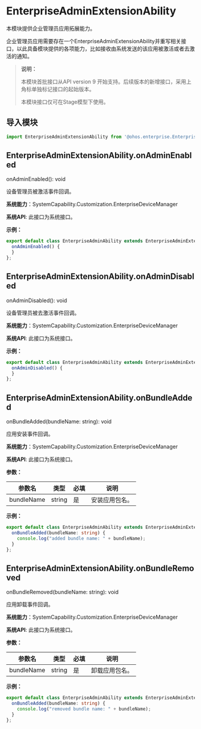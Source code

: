 # EnterpriseAdminExtensionAbility

本模块提供企业管理员应用拓展能力。

企业管理员应用需要存在一个EnterpriseAdminExtensionAbility并重写相关接口，以此具备模块提供的各项能力，比如接收由系统发送的该应用被激活或者去激活的通知。

> **说明：**
> 
> 本模块首批接口从API version 9 开始支持。后续版本的新增接口，采用上角标单独标记接口的起始版本。 
> 
> 本模块接口仅可在Stage模型下使用。

## 导入模块

```ts
import EnterpriseAdminExtensionAbility from '@ohos.enterprise.EnterpriseAdminExtensionAbility'
```

## EnterpriseAdminExtensionAbility.onAdminEnabled

onAdminEnabled(): void

设备管理员被激活事件回调。

**系统能力**：SystemCapability.Customization.EnterpriseDeviceManager

**系统API**: 此接口为系统接口。

**示例：**

```ts
export default class EnterpriseAdminAbility extends EnterpriseAdminExtensionAbility {
  onAdminEnabled() {
  }
};
```

## EnterpriseAdminExtensionAbility.onAdminDisabled

onAdminDisabled(): void

设备管理员被去激活事件回调。

**系统能力**：SystemCapability.Customization.EnterpriseDeviceManager

**系统API**: 此接口为系统接口。

**示例：**

```ts
export default class EnterpriseAdminAbility extends EnterpriseAdminExtensionAbility {
  onAdminDisabled() {
  }
};
```

## EnterpriseAdminExtensionAbility.onBundleAdded

onBundleAdded(bundleName: string): void

应用安装事件回调。

**系统能力**：SystemCapability.Customization.EnterpriseDeviceManager

**系统API**: 此接口为系统接口。

**参数：**

| 参数名   | 类型                                  | 必填   | 说明      |
| ----- | ----------------------------------- | ---- | ------- |
| bundleName | string | 是    | 安装应用包名。 |

**示例：**

```ts
export default class EnterpriseAdminAbility extends EnterpriseAdminExtensionAbility {
  onBundleAdded(bundleName: string) {
    console.log("added bundle name: " + bundleName);
  }
};
```

## EnterpriseAdminExtensionAbility.onBundleRemoved

onBundleRemoved(bundleName: string): void

应用卸载事件回调。

**系统能力**：SystemCapability.Customization.EnterpriseDeviceManager

**系统API**: 此接口为系统接口。

**参数：**

| 参数名   | 类型                                  | 必填   | 说明      |
| ----- | ----------------------------------- | ---- | ------- |
| bundleName | string | 是    | 卸载应用包名。 |

**示例：**

```ts
export default class EnterpriseAdminAbility extends EnterpriseAdminExtensionAbility {
  onBundleAdded(bundleName: string) {
    console.log("removed bundle name: " + bundleName);
  }
};
```
